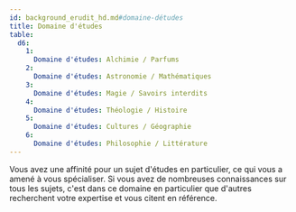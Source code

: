 ```yaml
---
id: background_erudit_hd.md#domaine-détudes
title: Domaine d'études
table:
  d6:
    1:
      Domaine d'études: Alchimie / Parfums
    2:
      Domaine d'études: Astronomie / Mathématiques
    3:
      Domaine d'études: Magie / Savoirs interdits
    4:
      Domaine d'études: Théologie / Histoire
    5:
      Domaine d'études: Cultures / Géographie
    6:
      Domaine d'études: Philosophie / Littérature
---
```


Vous avez une affinité pour un sujet d'études en particulier, ce qui vous a amené à vous spécialiser. Si vous avez de nombreuses connaissances sur tous les sujets, c'est dans ce domaine en particulier que d'autres recherchent votre expertise et vous citent en référence.

